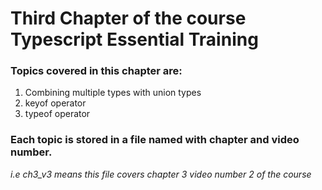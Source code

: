 # Third Chapter of the course **Typescript Essential Training**

### Topics covered in this chapter are:
1. Combining multiple types with union types
2. keyof operator
3. typeof operator

### Each topic is stored in a file named with chapter and video number. 
*i.e ch3_v3 means this file covers chapter 3 video number 2 of the course*